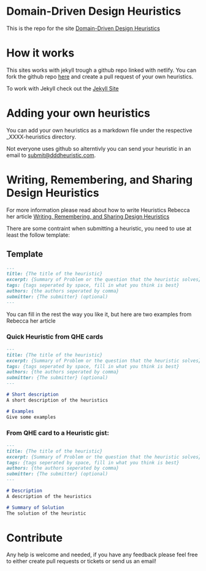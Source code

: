 # Domain-Driven Design Heuristics

This is the repo for the site [Domain-Driven Design Heuristics](https://dddheuristics.com)

# How it works

This sites works with jekyll trough a github repo linked with netlify. You can fork the github repo [here](https://github.com/Baasie/domain-driven-design-heuristics) and create a pull request of your own heuristics.

To work with Jekyll check out the [Jekyll Site](https://jekyllrb.com/)

# Adding your own heuristics

You can add your own heuristics as a markdown file under the respective _XXXX-heuristics directory. 

Not everyone uses github so alterntivly you can send your heuristic in an email to submit@dddheuristic.com.

# Writing, Remembering, and Sharing Design Heuristics

For more information please read about how to write Heuristics Rebecca her article [Writing, Remembering, and Sharing Design Heuristics](http://wirfs-brock.com/blog/2019/04/12/writing/)

There are some contraint when submitting a heuristic, you need to use at least the follow template:

## Template

``` markdown
---
title: {The title of the heuristic}
excerpt: {Summary of Problem or the question that the heuristic solves}
tags: {tags seperated by space, fill in what you think is best}
authors: {the authors seperated by comma}
submitter: {The submitter} (optional)
---

```

You can fill in the rest the way you like it, but here are two examples from Rebecca her article

### Quick Heuristic from QHE cards

``` markdown
---
title: {The title of the heuristic}
excerpt: {Summary of Problem or the question that the heuristic solves}
tags: {tags seperated by space, fill in what you think is best}
authors: {the authors seperated by comma}
submitter: {The submitter} (optional)
---

# Short description
A short description of the heuristics

# Examples
Give some examples

```

### From QHE card to a Heuristic gist:

``` markdown
---
title: {The title of the heuristic}
excerpt: {Summary of Problem or the question that the heuristic solves}
tags: {tags seperated by space, fill in what you think is best}
authors: {the authors seperated by comma}
submitter: {The submitter} (optional)
---

# Description
A description of the heuristics

# Summary of Solution
The solution of the heuristic 

```

# Contribute

Any help is welcome and needed, if you have any feedback please feel free to either create pull requests or tickets or send us an email!
